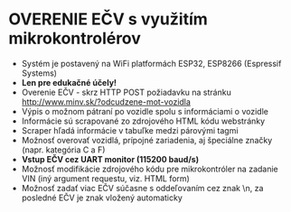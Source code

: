 # OVERENIE EČV s využitím mikrokontrolérov
* Systém je postavený na WiFi platformách ESP32, ESP8266 (Espressif Systems)
* **Len pre edukačné účely!**
* Overenie EČV - skrz HTTP POST požiadavku na stránku http://www.minv.sk/?odcudzene-mot-vozidla
* Výpis o možnom pátraní po vozidle spolu s informáciami o vozidle
* Informácie sú scrapované zo zdrojového HTML kódu webstránky
* Scraper hľadá informácie v tabuľke medzi párovými <td> </td> tagmi
* Možnosť overovať vozidlá, prípojné zariadenia, aj špeciálne značky (napr. kategória C a F)
* **Vstup EČV cez UART monitor (115200 baud/s)**
* Možnosť modifikácie zdrojového kódu pre mikrokontróler na zadanie VIN (iný argument requestu, viz. HTML form)
* Možnosť zadať viac EČV súčasne s oddeľovaním cez znak \n, za posledné EČV je znak vložený automaticky
